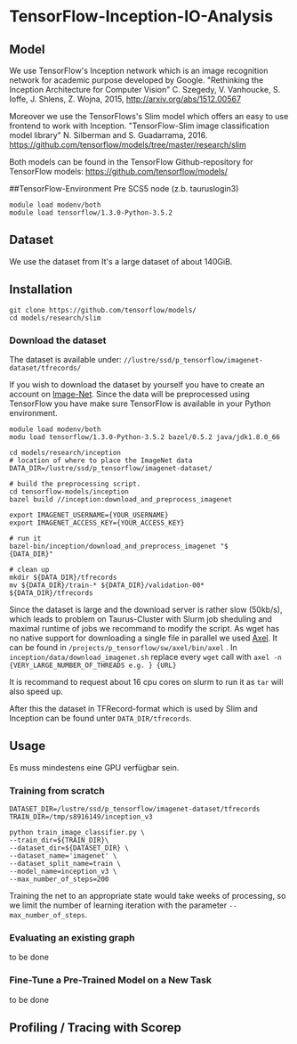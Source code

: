 # TensorFlow-Inception-IO-Analysis

##  Model
We use TensorFlow's Inception network which is an image recognition network for academic purpose developed by Google.
"Rethinking the Inception Architecture for Computer Vision"  C. Szegedy, V. Vanhoucke, S. Ioffe, J. Shlens, Z. Wojna, 2015, http://arxiv.org/abs/1512.00567

Moreover we use the TensorFlows's Slim model which offers an easy to use frontend to work with Inception.
"TensorFlow-Slim image classification model library" N. Silberman and S. Guadarrama, 2016. https://github.com/tensorflow/models/tree/master/research/slim 

Both models can be found in the TensorFlow Github-repository for TensorFlow models: https://github.com/tensorflow/models/

##TensorFlow-Environment
Pre SCS5 node (z.b. tauruslogin3)
```
module load modenv/both
module load tensorflow/1.3.0-Python-3.5.2
```

## Dataset
We use the dataset from
It's a large dataset of about 140GiB.

## Installation
    git clone https://github.com/tensorflow/models/
    cd models/research/slim

### Download the dataset	
The dataset is available under: `//lustre/ssd/p_tensorflow/imagenet-dataset/tfrecords/`

If you wish to download the dataset by yourself you have to create an account on [Image-Net](http://image-net.org/).
Since the data will be preprocessed using TensorFlow you have make sure TensorFlow is available in your Python environment. 


```
module load modenv/both
modu load tensorflow/1.3.0-Python-3.5.2 bazel/0.5.2 java/jdk1.8.0_66

cd models/research/inception
# location of where to place the ImageNet data
DATA_DIR=/lustre/ssd/p_tensorflow/imagenet-dataset/

# build the preprocessing script.
cd tensorflow-models/inception
bazel build //inception:download_and_preprocess_imagenet

export IMAGENET_USERNAME={YOUR_USERNAME}
export IMAGENET_ACCESS_KEY={YOUR_ACCESS_KEY}

# run it
bazel-bin/inception/download_and_preprocess_imagenet "$
{DATA_DIR}"

# clean up
mkdir ${DATA_DIR}/tfrecords
mv ${DATA_DIR}/train-* ${DATA_DIR}/validation-00* ${DATA_DIR}/tfrecords
```
Since the dataset is large and the download server is rather slow (50kb/s), which leads to problem on Taurus-Cluster with Slurm job sheduling and maximal runtime of jobs we recommand to modify the script.
As wget has no native support for downloading a single file in parallel we used [Axel](https://github.com/axel-download-accelerator/axel). It can be found in `/projects/p_tensorflow/sw/axel/bin/axel`
.
In `inception/data/download_imagenet.sh` replace every `wget` call  with 
```axel -n {VERY_LARGE_NUMBER_OF_THREADS e.g. } {URL}```

It is recommand to request about 16 cpu cores on slurm to run it as `tar` will also speed up.

After this the  dataset in TFRecord-format which is used by Slim and Inception can be found unter `DATA_DIR/tfrecords`.
	
## Usage
Es muss mindestens eine GPU verfügbar sein.
### Training from scratch
```
DATASET_DIR=/lustre/ssd/p_tensorflow/imagenet-dataset/tfrecords
TRAIN_DIR=/tmp/s8916149/inception_v3

python train_image_classifier.py \
--train_dir=${TRAIN_DIR}\
--dataset_dir=${DATASET_DIR} \
--dataset_name='imagenet' \
--dataset_split_name=train \
--model_name=inception_v3 \
--max_number_of_steps=200
```

Training the net to an appropriate state would take weeks of processing, so we limit the number of learning iteration with the parameter `--max_number_of_steps`.

### Evaluating an existing graph 
 to be done
 
 
 ### Fine-Tune a Pre-Trained Model on a New Task
 to be done
 
 ## Profiling / Tracing with Scorep